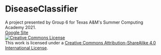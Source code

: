 # DiseaseClassifier
A project presented by Group 6 for Texas A&M's Summer Computing Academy 2021. <br />
[Google Site](https://sites.google.com/view/human-diagnostic-services-inc/home?authuser=1) <br/>
<a rel="license" href="http://creativecommons.org/licenses/by-sa/4.0/"><img alt="Creative Commons License" style="border-width:0" src="https://i.creativecommons.org/l/by-sa/4.0/88x31.png" /></a><br />This work is licensed under a <a rel="license" href="http://creativecommons.org/licenses/by-sa/4.0/">Creative Commons Attribution-ShareAlike 4.0 International License</a>.
